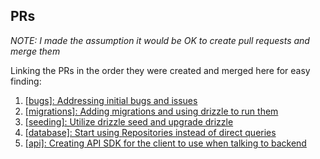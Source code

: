 
## PRs

_NOTE: I made the assumption it would be OK to create pull requests and merge them_

Linking the PRs in the order they were created and merged here for easy finding:

1. [[bugs]: Addressing initial bugs and issues](https://github.com/solomonjames/solace-candidate-assignment/pull/1)
2. [[migrations]: Adding migrations and using drizzle to run them](https://github.com/solomonjames/solace-candidate-assignment/pull/2)
3. [[seeding]: Utilize drizzle seed and upgrade drizzle](https://github.com/solomonjames/solace-candidate-assignment/pull/3)
4. [[database]: Start using Repositories instead of direct queries](https://github.com/solomonjames/solace-candidate-assignment/pull/4)
5. [[api]: Creating API SDK for the client to use when talking to backend](https://github.com/solomonjames/solace-candidate-assignment/pull/5)
